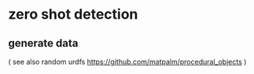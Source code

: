 # zero shot detection

## generate data


( see also random urdfs https://github.com/matpalm/procedural_objects )
